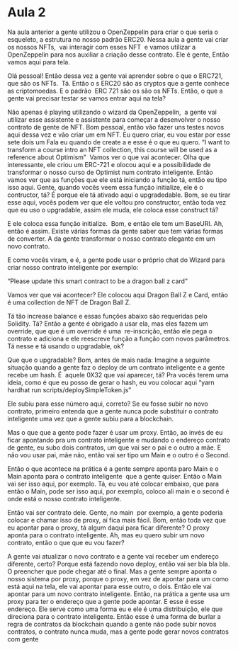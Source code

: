 # Aula 2

Na aula anterior a gente utilizou o OpenZeppelin para criar o que seria o esqueleto, a estrutura no nosso padrão ERC20. Nessa aula a gente vai criar os nossos NFTs,  vai interagir com esses NFT  e vamos utilizar a OpenZeppelin para nos auxiliar a criação desse contrato. Ele é gente, Então vamos aqui para tela.

Olá pessoal! Então dessa vez a gente vai aprender sobre o que o ERC721, que são os NFTs.  Tá. Então o s ERC20 são as cryptos que a gente conhece as criptomoedas. E o padrão  ERC 721 são os são os NFTs. Então, o que a gente vai precisar testar se vamos entrar aqui na tela?

Não apenas é playing utilizando o wizard da OpenZeppelin,  a gente vai utilizar esse assistente e assistente para começar a desenvolver o nosso contrato de gente de NFT. Bom pessoal, então vão fazer uns testes novos aqui dessa vez e vão criar um em NFT. Eu quero criar, eu vou estar por esse sete dois um Fala eu quando de create a e esse é o que eu quero. “I want to transform a course intro an NFT collection, this course will be used as a reference about Optimism”  Vamos ver o que vai acontecer. Olha que interessante, ele criou um ERC-721 e olocou aqui e a possibilidade de transformar o nosso curso de Optimist num contrato inteligente. Então vamos ver que as funções que ele está iniciando a função tá, então eu tipo isso aqui. Gente, quando vocês veem essa função initialize, ele é o contructor, tá? É porque ele tá ativado aqui o upgradedable. Bom, se eu tirar esse aqui, vocês podem ver que ele voltou pro constructor, então toda vez que eu uso o upgradable, assim ele muda, ele coloca esse construct tá?

E ele coloca essa função initialize.  Bom, e então ele tem um BaseURI. Ah, então é assim. Existe várias formas da gente saber que tem várias formas de converter. A da gente transformar o nosso contrato elegante em um novo contrato.

E como vocês viram, e é, a gente pode usar o próprio chat do Wizard para criar nosso contrato inteligente por exemplo:

“Please update this smart contract to be a dragon ball z card”

Vamos ver que vai acontecer? Ele colocou aqui Dragon Ball Z e Card, então é uma collection de NFT de Dragon Ball Z.

Tá tão increase balance e essas funções abaixo são requeridas pelo Solidity. Tá? Então a gente é obrigado a usar ela, mas eles fazem um override, que que é um override é uma  re-inscrição, então ele pega o contrato e adiciona e ele reescreve função a função com novos parâmetros. Tá nesse e tá usando o upgradable, ok?

Que que o upgradable? Bom, antes de mais nada: Imagine a seguinte situação quando a gente faz o deploy de um contrato inteligente e a gente recebe um hash. É  aquele 0X32 que vai aparecer, tá? Pra vocês terem uma ideia, como é que eu posso de gerar o hash, eu vou colocar aqui “yarn hardhat run scripts/deploySimpleToken.js”

Ele subiu para esse número aqui, correto? Se eu fosse subir no novo contrato, primeiro entenda que a gente nunca pode substituir o contrato inteligente uma vez que a gente subiu para a blockchain.

Mas o que que a gente pode fazer é usar um proxy. Então, ao invés de eu ficar apontando pra um contrato inteligente e mudando o endereço contrato de gente, eu subo dois contratos, um que vai ser o pai e o outro a mãe. E não vou usar pai, mãe não, então vai ser tipo um Main e o outro é o Second.

Então o que acontece na prática é a gente sempre aponta paro Main e o Main aponta para o contrato inteligente  que a gente quiser. Então o Main vai ser isso aqui, por exemplo. Tá, eu vou até colocar embaixo, que para então o Main, pode ser isso aqui, por exemplo, coloco ali main e o second é onde está o nosso contrato inteligente.

Então vai ser contrato dele. Gente, no main  por exemplo, a gente poderia colocar e chamar isso de proxy, aí fica mais fácil. Bom, então toda vez que eu apontar para o proxy, tá algum daqui para ficar diferente? O proxy aponta para o contrato inteligente. Ah, mas eu quero subir um novo contrato, então o que que eu vou fazer?

A gente vai atualizar o novo contrato e a gente vai receber um endereço diferente, certo? Porque está fazendo novo deploy, então vai ser bla bla bla. O preencher que pode chegar até o final. Mas a gente sempre aponta o nosso sistema por proxy, porque o proxy, em vez de apontar para um como está aqui na tela, ele vai apontar para esse outro, o dois. Então ele vai apontar para um novo contrato inteligente. Então, na prática a gente usa um proxy para ter o endereço que a gente pode apontar. E esse é esse endereço. Ele serve como uma forma eu e ele é uma distribuição, ele que direciona para o contrato inteligente. Então esse é uma forma de burlar a regra de contratos da blockchain quando a gente não pode subir novos contratos, o contrato nunca muda, mas a gente pode gerar novos contratos com gente